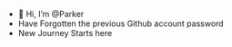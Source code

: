 - 👋 Hi, I’m @Parker
-  Have Forgotten the previous Github account password
-  New Journey Starts here
<!---
parkergoTop/parkergoTop is a ✨ special ✨ repository because its `README.md` (this file) appears on your GitHub profile.
You can click the Preview link to take a look at your changes.
--->
